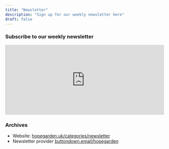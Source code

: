 ```yaml
---
title: "Newsletter"
description: "Sign up for our weekly newsletter here"
draft: false
---
```


### Subscribe to our weekly newsletter

<iframe
    scrolling="no"
    style="width:100%!important;height:220px;border:1px #ccc solid !important"
    src="https://buttondown.email/hopegarden?as_embed=true"
></iframe>

### Archives

* Website: [hopegarden.uk/categories/newsletter](/categories/newsletter) 
* Newsletter provider [buttondown.email/hopegarden](https://buttondown.email/hopegarden)

